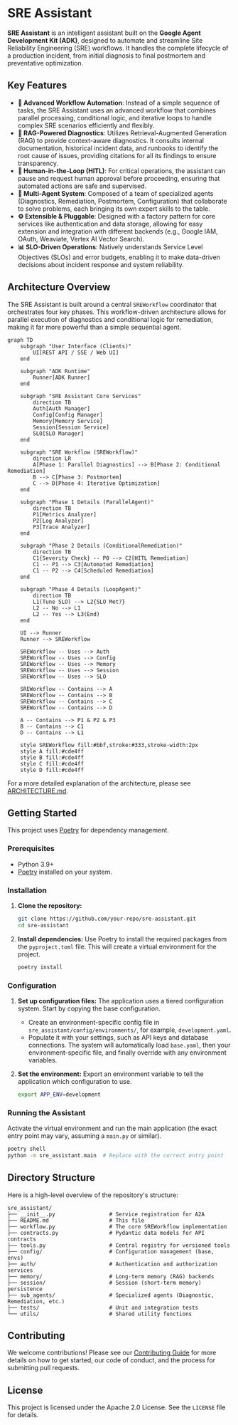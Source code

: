 # SRE Assistant

**SRE Assistant** is an intelligent assistant built on the **Google Agent Development Kit (ADK)**, designed to automate and streamline Site Reliability Engineering (SRE) workflows. It handles the complete lifecycle of a production incident, from initial diagnosis to final postmortem and preventative optimization.

## Key Features

- **🤖 Advanced Workflow Automation**: Instead of a simple sequence of tasks, the SRE Assistant uses an advanced workflow that combines parallel processing, conditional logic, and iterative loops to handle complex SRE scenarios efficiently and flexibly.
- **🧠 RAG-Powered Diagnostics**: Utilizes Retrieval-Augmented Generation (RAG) to provide context-aware diagnostics. It consults internal documentation, historical incident data, and runbooks to identify the root cause of issues, providing citations for all its findings to ensure transparency.
- **🤝 Human-in-the-Loop (HITL)**: For critical operations, the assistant can pause and request human approval before proceeding, ensuring that automated actions are safe and supervised.
- **🧩 Multi-Agent System**: Composed of a team of specialized agents (Diagnostics, Remediation, Postmortem, Configuration) that collaborate to solve problems, each bringing its own expert skills to the table.
- **⚙️ Extensible & Pluggable**: Designed with a factory pattern for core services like authentication and data storage, allowing for easy extension and integration with different backends (e.g., Google IAM, OAuth, Weaviate, Vertex AI Vector Search).
- **📊 SLO-Driven Operations**: Natively understands Service Level Objectives (SLOs) and error budgets, enabling it to make data-driven decisions about incident response and system reliability.

## Architecture Overview

The SRE Assistant is built around a central `SREWorkflow` coordinator that orchestrates four key phases. This workflow-driven architecture allows for parallel execution of diagnostics and conditional logic for remediation, making it far more powerful than a simple sequential agent.

```mermaid
graph TD
    subgraph "User Interface (Clients)"
        UI[REST API / SSE / Web UI]
    end

    subgraph "ADK Runtime"
        Runner[ADK Runner]
    end

    subgraph "SRE Assistant Core Services"
        direction TB
        Auth[Auth Manager]
        Config[Config Manager]
        Memory[Memory Service]
        Session[Session Service]
        SLO[SLO Manager]
    end

    subgraph "SRE Workflow (SREWorkflow)"
        direction LR
        A[Phase 1: Parallel Diagnostics] --> B[Phase 2: Conditional Remediation]
        B --> C[Phase 3: Postmortem]
        C --> D[Phase 4: Iterative Optimization]
    end

    subgraph "Phase 1 Details (ParallelAgent)"
        direction TB
        P1[Metrics Analyzer]
        P2[Log Analyzer]
        P3[Trace Analyzer]
    end

    subgraph "Phase 2 Details (ConditionalRemediation)"
        direction TB
        C1{Severity Check} -- P0 --> C2[HITL Remediation]
        C1 -- P1 --> C3[Automated Remediation]
        C1 -- P2 --> C4[Scheduled Remediation]
    end

    subgraph "Phase 4 Details (LoopAgent)"
        direction TB
        L1(Tune SLO) --> L2{SLO Met?}
        L2 -- No --> L1
        L2 -- Yes --> L3(End)
    end

    UI --> Runner
    Runner --> SREWorkflow

    SREWorkflow -- Uses --> Auth
    SREWorkflow -- Uses --> Config
    SREWorkflow -- Uses --> Memory
    SREWorkflow -- Uses --> Session
    SREWorkflow -- Uses --> SLO

    SREWorkflow -- Contains --> A
    SREWorkflow -- Contains --> B
    SREWorkflow -- Contains --> C
    SREWorkflow -- Contains --> D

    A -- Contains --> P1 & P2 & P3
    B -- Contains --> C1
    D -- Contains --> L1

    style SREWorkflow fill:#bbf,stroke:#333,stroke-width:2px
    style A fill:#cde4ff
    style B fill:#cde4ff
    style C fill:#cde4ff
    style D fill:#cde4ff
```

For a more detailed explanation of the architecture, please see [ARCHITECTURE.md](ARCHITECTURE.md).

## Getting Started

This project uses [Poetry](https://python-poetry.org/) for dependency management.

### Prerequisites

- Python 3.9+
- [Poetry](https://python-poetry.org/docs/#installation) installed on your system.

### Installation

1.  **Clone the repository:**
    ```sh
    git clone https://github.com/your-repo/sre-assistant.git
    cd sre-assistant
    ```

2.  **Install dependencies:**
    Use Poetry to install the required packages from the `pyproject.toml` file. This will create a virtual environment for the project.
    ```sh
    poetry install
    ```

### Configuration

1.  **Set up configuration files:**
    The application uses a tiered configuration system. Start by copying the base configuration.
    - Create an environment-specific config file in `sre_assistant/config/environments/`, for example, `development.yaml`.
    - Populate it with your settings, such as API keys and database connections. The system will automatically load `base.yaml`, then your environment-specific file, and finally override with any environment variables.

2.  **Set the environment:**
    Export an environment variable to tell the application which configuration to use.
    ```sh
    export APP_ENV=development
    ```

### Running the Assistant

Activate the virtual environment and run the main application (the exact entry point may vary, assuming a `main.py` or similar).

```sh
poetry shell
python -m sre_assistant.main  # Replace with the correct entry point
```

## Directory Structure

Here is a high-level overview of the repository's structure:

```
sre_assistant/
├── __init__.py                 # Service registration for A2A
├── README.md                   # This file
├── workflow.py                 # The core SREWorkflow implementation
├── contracts.py                # Pydantic data models for API contracts
├── tools.py                    # Central registry for versioned tools
├── config/                     # Configuration management (base, envs)
├── auth/                       # Authentication and authorization services
├── memory/                     # Long-term memory (RAG) backends
├── session/                    # Session (short-term memory) persistence
├── sub_agents/                 # Specialized agents (Diagnostic, Remediation, etc.)
├── tests/                      # Unit and integration tests
└── utils/                      # Shared utility functions
```

## Contributing

We welcome contributions! Please see our [Contributing Guide](docs/references/adk-docs/contributing-guide.md) for more details on how to get started, our code of conduct, and the process for submitting pull requests.

## License

This project is licensed under the Apache 2.0 License. See the `LICENSE` file for details.
